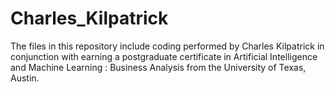 # Charles_Kilpatrick
The files in this repository include coding performed by Charles Kilpatrick in conjunction with earning a postgraduate certificate in Artificial Intelligence and Machine Learning : Business Analysis from the University of Texas, Austin. 
